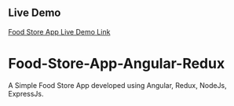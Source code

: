 ## Live Demo

[Food Store App Live Demo Link](https://ahmed-food-store-app.web.app/)

# Food-Store-App-Angular-Redux
A Simple Food Store App developed using Angular, Redux, NodeJs, ExpressJs. 
